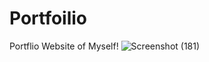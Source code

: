 # Portfoilio
Portflio Website of Myself!
![Screenshot (181)](https://github.com/Tushar9352/Portfoilio/assets/90309936/a274878f-f201-48be-8301-8f5695442323)

